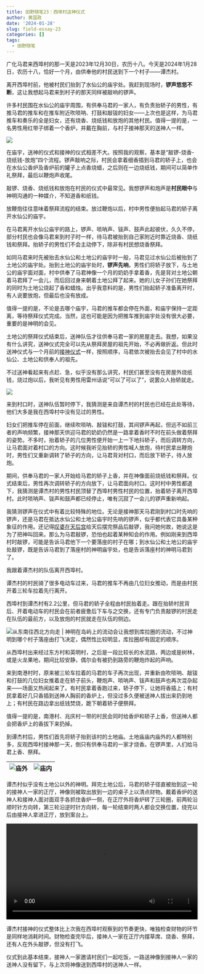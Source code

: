 ```yaml
---
title: 田野随笔23：西埠村送神仪式
author: 黄国政
date: '2024-01-28'
slug: field-essay-23
categories: []
tags:
  - 田野随笔
---
```


<!--more-->

广化马君来西埠村的那一天是2023年12月30日，农历十八。今天是2024年1月28日，农历十八，恰好一个月，由供奉他的村民送到下一个村子——谭杰村。

离开西埠村前，他被村民们抬到了水仙公的庙宇处。我赶到现场时，**锣声悠悠不断**，这让我想起马君来到村子的那天同样被敲响的锣声。

许多村民围在水仙公的庙宇周围，有供奉马君的一家人，有负责抬轿子的男性，有推马君的推车和在推车附近吹唢呐、打鼓和敲钹的妇女——上次也是这样，为马君推车和奏乐的全是妇女，还有烧香、烧纸钱和放炮的其他村民。值得一提的是，一名男性用红带子绑着一个香炉，并戴在胸前，与村子接神那天的送神人一样。

![](/images/posts/2024/01/01-28-xianglu.jpg)

在庙宇，送神的仪式和接神的仪式相差不大。按照我的观察，基本是“敲锣-烧香-烧纸钱-放炮”四个流程。锣声敲响之际，村民会拿着细香插到马君的轿子上，也会在水仙公香炉及香炉前的罐子上点香烧蜡，之后则在一边烧纸钱，期间可以简单作礼祭拜，最后以鞭炮声收尾。

敲锣、烧香、烧纸钱和放炮在村民的仪式中最常见。我想锣声和炮声是**村民眼中**与神明沟通的一种媒介，不知道香和纸钱。

放鞭炮往往意味着祭拜流程的结束。放过鞭炮以后，村中男性便抬起马君的轿子离开水仙公的庙宇。

在马君离开水仙公庙宇的路上，锣声、唢呐声、钹声、鼓声此起彼伏，久久不停，部分村民也会像马君来到村子时一样，待马君被抬到自己家附近时靠近烧香、烧纸钱和祭拜。抬轿子的男性们不会主动停下，除非有村民想烧香祭拜。

如同马君来时先被抬去水仙公和土地公的庙宇时一般，马君见过水仙公后被抬到了土地公的庙宇处。抬到土地公的庙宇处时，**锣声先响**，男性们将轿子放下，与土地公的庙宇面对面，村中供奉了马君神像一个月的奶奶手拿着香，先是背对土地公朝着马君拜了一会儿，而后回过身来朝着土地公拜了起来。她的儿女子孙们在她祭拜的同时为土地公烧起了香和蜡烛。出乎我意料的是，男性们抬起轿子准备离开时，有人说要放炮，但最后也没有放成。

值得一提的是，不论是去哪个庙宇，马君的推车都会停在外面，和庙宇保持一定距离，等待祭拜仪式完成。当然，这也可能是因为把推车推到庙宇处没有很大必要，重要的是神明的会见。

土地公的祭拜仪式结束后，送神队伍才往供奉马君一家的房屋走去。我想，如果没有什么讲究，送神仪式完全可以先从祭拜房屋的祖先开始，不必再做折返。但此时送神仪式与一个月前的[接神仪式](https://guozheng.rbind.io/posts/2023/12/field-essay-10/)一样，按照顺序，马君依次被抬去会见了村中的水仙公、土地公和供奉人的祖先。

不过送神看起来有点赶、急，似乎没有那么讲究，村民们甚至没有在房屋外烧纸钱，烧过炮以后，我听见有男性用雷州话说“可以了可以了”，说罢众人抬轿就走。

![](/images/posts/2024/01/01-28-songshen.jpg)

来到村口时，送神队伍暂时停下，我猜测是来自谭杰村的村民也已经在此处等待，他们大多是我在西埠村中没有见过的男性。

妇女们把推车停在前面，继续吹唢呐、敲钹和打鼓，其间锣声再起，但远不如前三者的声响频繁，接神那天供迎马君的奶奶仍然是一路拿着香时不时在前头做着祭拜的姿势。不多时，抬着轿子的几位男性便开始一上一下地抖轿子，而后调转方向，让马君面对着村口的方向。这时候我听见抬轿的男性喊人放炮，待村民拿出鞭炮时，男性们又重新调转了轿子的方向，让马君背对村口，而后放下轿子，待人放炮。

期间，供奉马君的一家人开始给马君的轿子上香，并在神像面前烧纸钱和祭拜。仪式结束后，男性再次调转轿子的方向放下，让马君面向村口。这时村中男性都退下，我猜测是谭杰村的男性村民顶替了西埠村男性村民的位置，抬着轿子离开西埠村。此时唢呐声、钹声和鼓声都已经停止，唯有沉寂了一会儿的锣声重新响起。

我猜测锣声在仪式中有着比较特殊的地位。无论是接神那天马君刚到村口时先响的锣声，还是马君在抵达水仙公和土地公庙宇时先响的锣声，似乎都代表它具备某种象征的作用。还记得[叹婆在天后宫](https://guozheng.rbind.io/posts/2023/12/field-essay-18)给天后摆完祭品后敲锣，我问她何故，她说这是为了把神叫回来。那么为马君敲锣，恐怕也起着某种知会的作用。例如刚来到西埠村时敲锣，可能是告诉马君他下一个要落座的村子在哪；到水仙公和土地公的庙宇处敲锣，既是告诉马君到了落座村的神明庙宇处，也是告诉落座村的神明马君到了。

我跟着谭杰村的队伍离开西埠村。

谭杰村的村民骑了很多电动车过来，马君的推车不再由几位妇女推动，而是由村民开着三轮车拉着先行离开。

西埠村到谭杰村有2.2公里，但马君的轿子全程由村民抬着走。跟在抬轿村民背后、开着电动车的村民会在前者疲惫后下车与之交换，还有专门负责敲锣的村民走在队伍的最前方，以及放炮的村民就走在队伍的侧边。

![从东南往西北方向走 | 神明在岛屿上的流动会让我想到库拉圈的流动，不过神明到哪个村子落座由打飞决定，偶然性比较明显，库拉圈却有固定的顺序。](/images/posts/2024/01/01-28-map.jpg)

从西埠村出来经过东方村和英明村，之后是一段比较长的水泥路，两边或是树林，或是火龙果地，期间比较安静，偶尔会有被扔到路旁的鞭炮炸起的声响。

来到南港村时，原来被三轮车拉着的马君的车子再次出现，并重新由吹唢呐、敲钹和打鼓的几位妇女推着走在轿子前头，鞭炮声、唢呐声、钹声和鼓声也再次混杂起来——场面又热闹起来了。有村民拿着香跑过来，轿子停下，让她将香插上；有村民拿着好几只香插到送神人胸前的香炉上，但没过多久便被送神人拔出来扔到地上；有村民在路边拿出纸钱焚烧，跪下朝着轿子便祭拜。

值得一提的是，南港村、兆庆村一带的村民会同时给香炉和轿子上香，但送神人都会把香炉上的香拔下来扔掉。

到谭杰村后，男性们首先将轿子抬到该村的土地庙。土地庙庙内庙外的人都特别多，反观西埠村接神那一天，倒只有供奉马君的一家才烧香。在锣声里，人们给马君上香、祭拜。

|![庙外](/images/posts/2024/01/01-28-tudimiao.jpg)|![庙内](/images/posts/2024/01/01-28-tudimiao2.jpg)|
|:-:|:-:|

谭杰村似乎没有土地公以外的神明。拜完土地公后，马君的轿子径直被抬到这一轮的接神人一家的正厅，神像则被取出放到一边的桌子上以清点财物。戴着香炉的送神人和接神人面对面双手各抓住香炉一侧，在正厅外将香炉转了三轮圈，前两轮沿顺时针方向转，第三轮沿逆时针方向转，每一轮结束时两人都会交换位置，绕完以后由接神人拿进正厅，放到案台上。

<video src="https://guozheng.rbind.io/video/posts/2024/01/01-28-god.mp4" style="width: 100%; display: block; margin: 0 auto;" controls></video>

谭杰村接神的仪式整体比上次我在西埠村观察到的节奏更快，唯独检查财物的环节是同样地消耗时间。财物检查完毕后，接神人一家在正厅内摆草席、烧香、祭拜，还有人在外头敲锣，但没有打飞。

仪式到此基本结束，接神人一家邀请村民们一起吃饭，一路送神像到接神人一家的送神人没有留下，与上次将神像送到西埠村的送神人一样。
